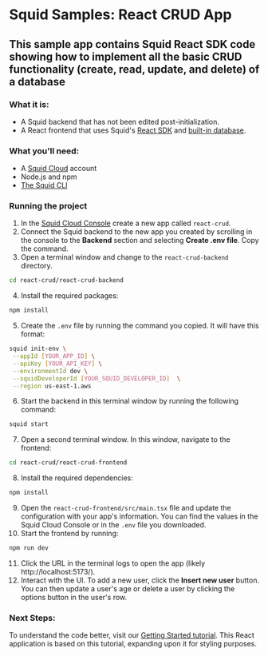 # Squid Samples: React CRUD App

## This sample app contains Squid React SDK code showing how to implement all the basic CRUD functionality (create, read, update, and delete) of a database

### What it is:
* A Squid backend that has not been edited post-initialization.
* A React frontend that uses Squid's [React SDK](https://docs.squid.cloud/docs/development-tools/react-sdk/) and [built-in database](https://docs.squid.cloud/docs/integrations/database/built-in).

### What you'll need:
* A [Squid Cloud](https://console.squid.cloud) account
* Node.js and npm
* [The Squid CLI](https://docs.squid.cloud/docs/development-tools/local-dev-cli)

### Running the project
1. In the [Squid Cloud Console](https://console.squid.cloud) create a new app called `react-crud`. 
2. Connect the Squid backend to the new app you created by scrolling in the console to the **Backend** section and selecting **Create .env file**. Copy the command.
3. Open a terminal window and change to the `react-crud-backend` directory.
```bash
cd react-crud/react-crud-backend
```
4. Install the required packages:
```bash
npm install
```
5. Create the `.env` file by running the command you copied. It will have this format:
```bash
squid init-env \
 --appId [YOUR_APP_ID] \
 --apiKey [YOUR_API_KEY] \
 --environmentId dev \
 --squidDeveloperId [YOUR_SQUID_DEVELOPER_ID]  \
 --region us-east-1.aws
```
6. Start the backend in this terminal window by running the following command:
```bash
squid start
```
7. Open a second terminal window. In this window, navigate to the frontend:
```bash
cd react-crud/react-crud-frontend
```
8. Install the required dependencies:
```bash
npm install
```
9. Open the `react-crud-frontend/src/main.tsx` file and update the configuration with your app's information. You can find the values in the Squid Cloud Console or in the `.env` file you downloaded.
10. Start the frontend by running:
```bash
npm run dev
```
11. Click the URL in the terminal logs to open the app (likely http://localhost:5173/).
12. Interact with the UI. To add a new user, click the **Insert new user** button. You can then update a user's age or delete a user by clicking the options button in the user's row. 

### Next Steps:
To understand the code better, visit our [Getting Started tutorial](https://docs.squid.cloud/docs/getting-started/dive-in/). This React application is based on this tutorial, expanding upon it for styling purposes. 
